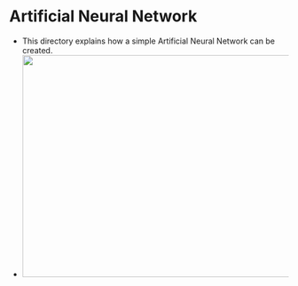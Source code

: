 # Artificial Neural Network
- This directory explains how a simple Artificial Neural Network can be created.
- <img src="https://www.analyticsvidhya.com/wp-content/uploads/2016/08/Artificial-Intelligence-Neural-Network-Nodes.jpg" width="600" height="400">
